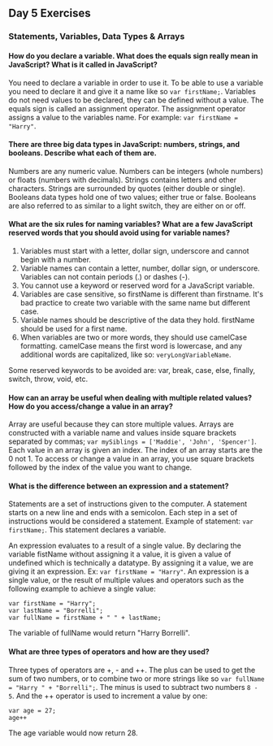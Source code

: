 ## Day 5 Exercises

### Statements, Variables, Data Types & Arrays

#### How do you declare a variable. What does the equals sign really mean in JavaScript? What is it called in JavaScript?
You need to declare a variable in order to use it. To be able to use a variable you need to declare it and give it a name like so `var firstName;`. Variables do not need values to be declared, they can be defined without a value. The equals sign is called an assignment operator. The assignment operator assigns a value to the variables name. For example: `var firstName = "Harry"`.

#### There are three big data types in JavaScript: numbers, strings, and booleans. Describe what each of them are.
Numbers are any numeric value. Numbers can be integers (whole numbers) or floats (numbers with decimals). Strings contains letters and other characters. Strings are surrounded by quotes (either double or single). Booleans data types hold one of two values; either true or false. Booleans are also referred to as similar to a light switch, they are either on or off.

#### What are the six rules for naming variables? What are a few JavaScript reserved words that you should avoid using for variable names?
1. Variables must start with a letter, dollar sign, underscore and cannot begin with a number.
2. Variable names can contain a letter, number, dollar sign, or underscore. Variables can not contain periods (.) or dashes (-).
3. You cannot use a keyword or reserved word for a JavaScript variable.
4. Variables are case sensitive, so firstName is different than firstname. It's bad practice to create two variable with the same name but different case.
5. Variable names should be descriptive of the data they hold. firstName should be used for a first name.
6. When variables are two or more words, they should use camelCase formatting. camelCase means the first word is lowercase, and any additional words are capitalized, like so: `veryLongVariableName`.

Some reserved keywords to be avoided are: var, break, case, else, finally, switch, throw, void, etc.

#### How can an array be useful when dealing with multiple related values? How do you access/change a value in an array?
Array are useful because they can store multiple values. Arrays are constructed with a variable name and values inside square brackets separated by commas; `var mySiblings = ['Maddie', 'John', 'Spencer']`. Each value in an array is given an index. The index of an array starts are the 0 not 1. To access or change a value in an array, you use square brackets followed by the index of the value you want to change.

#### What is the difference between an expression and a statement?
Statements are a set of instructions given to the computer. A statement starts on a new line and ends with a semicolon. Each step in a set of instructions would be considered a statement. Example of statement: `var firstName;`. This statement declares a variable.

An expression evaluates to a result of a single value. By declaring the variable fistName without assigning it a value, it is given a value of undefined which is technically a datatype. By assigning it a value, we are giving it an expression. Ex: `var firstName = "Harry"`. An expression is a single value, or the result of multiple values and operators such as the following example to achieve a single value:
```
var firstName = "Harry";
var lastName = "Borrelli";
var fullName = firstName + " " + lastName;
```
The variable of fullName would return "Harry Borrelli".

#### What are three types of operators and how are they used?
Three types of operators are +, - and ++. The plus can be used to get the sum of two numbers, or to combine two or more strings like so `var fullName = "Harry " + "Borrelli";`. The minus is used to subtract two numbers `8 - 5`. And the ++ operator is used to increment a value by one:
```
var age = 27;
age++
```
The age variable would now return 28.

